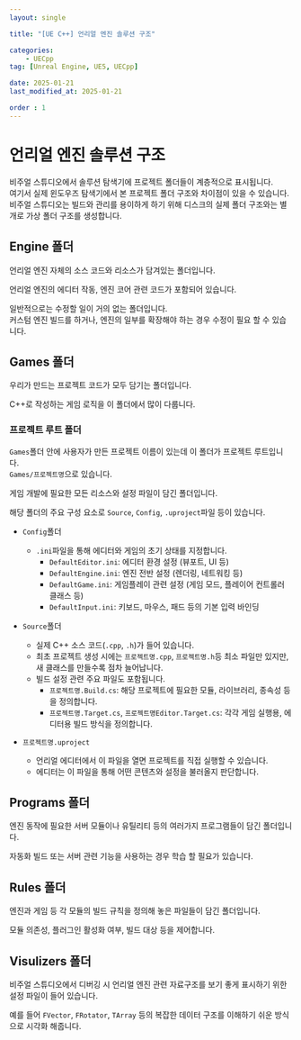 ```yaml
---
layout: single

title: "[UE C++] 언리얼 엔진 솔루션 구조"

categories:
    - UECpp
tag: [Unreal Engine, UE5, UECpp]

date: 2025-01-21
last_modified_at: 2025-01-21

order : 1
---
```


# 언리얼 엔진 솔루션 구조

비주얼 스튜디오에서 솔루션 탐색기에 프로젝트 폴더들이 계층적으로 표시됩니다.  
여기서 실제 윈도우즈 탐색기에서 본 프로젝트 폴더 구조와 차이점이 있을 수 있습니다.  
비주얼 스튜디오는 빌드와 관리를 용이하게 하기 위해 디스크의 실제 폴더 구조와는 별개로 가상 폴더 구조를 생성합니다.

## Engine 폴더

언리얼 엔진 자체의 소스 코드와 리소스가 담겨있는 폴더입니다.

언리얼 엔진의 에디터 작동, 엔진 코어 관련 코드가 포함되어 있습니다.

일반적으로는 수정할 일이 거의 없는 폴더입니다.  
커스텀 엔진 빌드를 하거나, 엔진의 일부를 확장해야 하는 경우 수정이 필요 할 수 있습니다.

## Games 폴더

우리가 만드는 프로젝트 코드가 모두 담기는 폴더입니다.

C++로 작성하는 게임 로직을 이 폴더에서 많이 다룹니다.

### 프로젝트 루트 폴더

`Games`폴더 안에 사용자가 만든 프로젝트 이름이 있는데 이 폴더가 프로젝트 루트입니다.  
`Games/프로젝트명`으로 있습니다.

게임 개발에 필요한 모든 리소스와 설정 파일이 담긴 폴더입니다.

해당 폴더의 주요 구성 요소로 `Source`, `Config`, `.uproject`파일 등이 있습니다.

+ `Config`폴더
    + `.ini`파일을 통해 에디터와 게임의 초기 상태를 지정합니다.
        - `DefaultEditor.ini`: 에디터 환경 설정 (뷰포트, UI 등)
        - `DefaultEngine.ini`: 엔진 전반 설정 (렌더링, 네트워킹 등)
        - `DefaultGame.ini`: 게임플레이 관련 설정 (게임 모드, 플레이어 컨트롤러 클래스 등)
        - `DefaultInput.ini`: 키보드, 마우스, 패드 등의 기본 입력 바인딩

+ `Source`폴더
    + 실제 C++ 소스 코드(`.cpp`, `.h`)가 들어 있습니다.
    + 최초 프로젝트 생성 시에는 `프로젝트명.cpp`, `프로젝트명.h`등 최소 파일만 있지만, 새 클래스를 만들수록 점차 늘어납니다.
    + 빌드 설정 관련 주요 파일도 포함됩니다.
        - `프로젝트명.Build.cs`: 해당 프로젝트에 필요한 모듈, 라이브러리, 종속성 등을 정의합니다.
        - `프로젝트명.Target.cs`, `프로젝트명Editor.Target.cs`: 각각 게임 실행용, 에디터용 빌드 방식을 정의합니다.

+ `프로젝트명.uproject`
    + 언리얼 에디터에서 이 파일을 열면 프로젝트를 직접 실행할 수 있습니다.
    + 에디터는 이 파일을 통해 어떤 콘텐츠와 설정을 불러올지 판단합니다.

## Programs 폴더

엔진 동작에 필요한 서버 모듈이나 유틸리티 등의 여러가지 프로그램들이 담긴 폴더입니다.

자동화 빌드 또는 서버 관련 기능을 사용하는 경우 학습 할 필요가 있습니다.

## Rules 폴더

엔진과 게임 등 각 모듈의 빌드 규칙을 정의해 놓은 파일들이 담긴 폴더입니다.

모듈 의존성, 플러그인 활성화 여부, 빌드 대상 등을 제어합니다.

## Visulizers 폴더

비주얼 스튜디오에서 디버깅 시 언리얼 엔진 관련 자료구조를 보기 좋게 표시하기 위한 설정 파일이 들어 있습니다.

예를 들어 `FVector`, `FRotator`, `TArray` 등의 복잡한 데이터 구조를 이해하기 쉬운 방식으로 시각화 해줍니다.